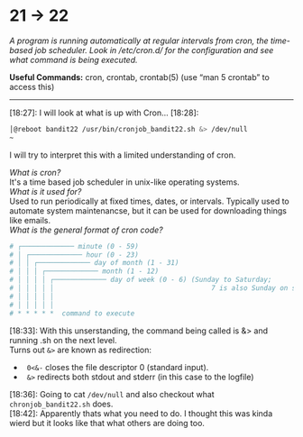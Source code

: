 # 21 -> 22

*A program is running automatically at regular intervals from cron, the time-based job scheduler. Look in /etc/cron.d/ for the configuration and see what command is being executed.*

**Useful Commands:**
cron, crontab, crontab(5) (use “man 5 crontab” to access this)

------

[18:27]: I will look at what is up with Cron...
[18:28]:
```bash
│@reboot bandit22 /usr/bin/cronjob_bandit22.sh &> /dev/null         
~                                                                                                                                      │* * * * * bandit22 /usr/bin/cronjob_bandit22.sh &> /dev/null  
```
I will try to interpret this with a limited understanding of cron.

*What is cron?*         
It's a time based job scheduler in unix-like operating systems.       
*What is it used for?*       
Used to run periodically at fixed times, dates, or intervals. Typically used to automate system maintenancse, but it can be used for downloading things like emails.     
*What is the general format of cron code?*      
```bash
# ┌───────────── minute (0 - 59)
# │ ┌───────────── hour (0 - 23)
# │ │ ┌───────────── day of month (1 - 31)
# │ │ │ ┌───────────── month (1 - 12)
# │ │ │ │ ┌───────────── day of week (0 - 6) (Sunday to Saturday;
# │ │ │ │ │                                       7 is also Sunday on some systems)
# │ │ │ │ │
# │ │ │ │ │
# * * * * *  command to execute
```         

[18:33]: With this unserstanding, the command being called is &> and running .sh on the next level.    
Turns out `&>` are known as redirection:      
* ` 0<&-` closes the file descriptor 0 (standard input).
* ` &>` redirects both stdout and stderr (in this case to the logfile)

[18:36]: Going to cat `/dev/null` and also checkout what `chronjob_bandit22.sh` does.       
[18:42]: Apparently thats what you need to do. I thought this was kinda wierd but it looks like that what others are doing too.

